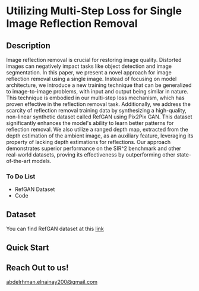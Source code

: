 # Utilizing Multi-Step Loss for Single Image Reflection Removal
## Description
Image reflection removal is crucial for restoring image quality. Distorted images can negatively impact tasks like object detection and image segmentation. In this paper, we present a novel approach for image reflection removal using a single image. Instead of focusing on model architecture, we introduce a new training technique that can be generalized to image-to-image problems, with input and output being similar in nature. This technique is embodied in our multi-step loss mechanism, which has proven effective in the reflection removal task. Additionally, we address the scarcity of reflection removal training data by synthesizing a high-quality, non-linear synthetic dataset called RefGAN using Pix2Pix GAN. This dataset significantly enhances the model's ability to learn better patterns for reflection removal. We also utilize a ranged depth map, extracted from the depth estimation of the ambient image, as an auxiliary feature, leveraging its property of lacking depth estimations for reflections. Our approach demonstrates superior performance on the SIR^2 benchmark and other real-world datasets, proving its effectiveness by outperforming other state-of-the-art models.

### To Do List
- RefGAN Dataset
- Code

## Dataset
You can find RefGAN dataset at this [link](https://drive.google.com/drive/folders/1-Kla9VVWDnor3QZ91QHRTXNCvDIysq8c?usp=sharing)

## Quick Start

## Reach Out to us!
abdelrhman.elnainay200@gmail.com
